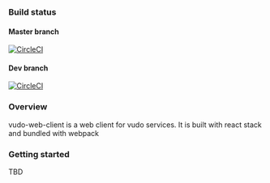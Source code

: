 ### Build status
#### Master branch
[![CircleCI](https://circleci.com/gh/trungduyvu/vudo-web-client/tree/master.svg?style=svg)](https://circleci.com/gh/trungduyvu/vudo-web-client/tree/master)

#### Dev branch
[![CircleCI](https://circleci.com/gh/trungduyvu/vudo-web-client/tree/dev.svg?style=svg)](https://circleci.com/gh/trungduyvu/vudo-web-client/tree/dev)

### Overview
vudo-web-client is a web client for vudo services. It is built with react stack and bundled with webpack

### Getting started
TBD 
